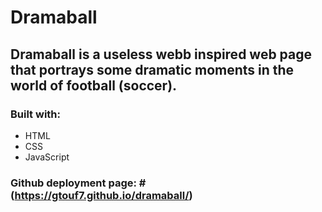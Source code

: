 # Dramaball
## Dramaball is a useless webb inspired web page that portrays some dramatic moments in the world of football (soccer). 
### Built with:
  - HTML
  - CSS
  - JavaScript
### Github deployment page: #(https://gtouf7.github.io/dramaball/)
